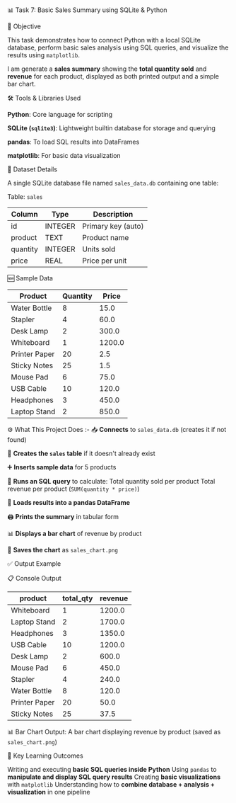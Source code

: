 📊 Task 7: Basic Sales Summary using SQLite & Python

📌 Objective

This task demonstrates how to connect Python with a local SQLite database, perform basic sales analysis using SQL queries, and visualize the results using `matplotlib`.

I am generate a **sales summary** showing the **total quantity sold** and **revenue** for each product, displayed as both printed output and a simple bar chart.


🛠️ Tools & Libraries Used

   **Python**: Core language for scripting
   
   **SQLite (`sqlite3`)**: Lightweight builtin database for storage and querying
   
   **pandas**: To load SQL results into DataFrames
   
   **matplotlib**: For basic data visualization


📁 Dataset Details

  A single SQLite database file named `sales_data.db` containing one table:
  
 Table: `sales`

  | Column   | Type    | Description            |
  |----------|---------|------------------------|
  | id       | INTEGER | Primary key (auto)     |
  | product  | TEXT    | Product name           |
  | quantity | INTEGER | Units sold             |
  | price    | REAL    | Price per unit         |  

🆕 Sample Data

| Product        | Quantity | Price  |
|----------------|----------|--------|
| Water Bottle   | 8        | 15.0   |
| Stapler        | 4        | 60.0   |
| Desk Lamp      | 2        | 300.0  |
| Whiteboard     | 1        | 1200.0 |
| Printer Paper  | 20       | 2.5    |
| Sticky Notes   | 25       | 1.5    |
| Mouse Pad      | 6        | 75.0   |
| USB Cable      | 10       | 120.0  |
| Headphones     | 3        | 450.0  |
| Laptop Stand   | 2        | 850.0  |



⚙️ What This Project Does :-
   📥 **Connects** to `sales_data.db` (creates it if not found)
   
   🧱 **Creates the `sales` table** if it doesn't already exist
   
   ➕ **Inserts sample data** for 5 products
   
   🧮 **Runs an SQL query** to calculate:
     Total quantity sold per product
     Total revenue per product (`SUM(quantity * price)`)
     
   🐼 **Loads results into a pandas DataFrame**
   
   🖨️ **Prints the summary** in tabular form
   
   📊 **Displays a bar chart** of revenue by product
   
   💾 **Saves the chart** as `sales_chart.png`
   

✅ Output Example

  📋 Console Output

  | product       | total_qty | revenue |
  |---------------|-----------|---------|
  | Whiteboard    | 1         | 1200.0  |
  | Laptop Stand  | 2         | 1700.0  |
  | Headphones    | 3         | 1350.0  |
  | USB Cable     | 10        | 1200.0  |
  | Desk Lamp     | 2         | 600.0   |
  | Mouse Pad     | 6         | 450.0   |
  | Stapler       | 4         | 240.0   |
  | Water Bottle  | 8         | 120.0   |
  | Printer Paper | 20        | 50.0    |
  | Sticky Notes  | 25        | 37.5    |

 
 📊 Bar Chart Output:
 A bar chart displaying revenue by product (saved as `sales_chart.png`)


🧠 Key Learning Outcomes

 Writing and executing **basic SQL queries inside Python**
 Using `pandas` to **manipulate and display SQL query results**
 Creating **basic visualizations** with `matplotlib`
 Understanding how to **combine database + analysis + visualization** in one pipeline

